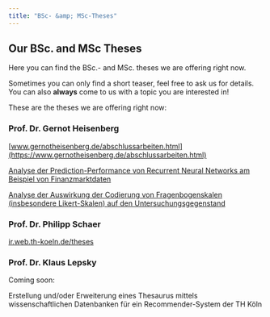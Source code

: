 ```yaml
---
title: "BSc- &amp; MSc-Theses"
---
```


## Our BSc. and MSc Theses

Here you can find the BSc.- and MSc. theses we are offering right now.

Sometimes you can only find a short teaser, feel free to ask us for details. You can also **always** come to us with a topic you are interested in!

These are the theses we are offering right now:

### Prof. Dr. Gernot Heisenberg

[www.gernotheisenberg.de/abschlussarbeiten.html](https://www.gernotheisenberg.de/abschlussarbeiten.html)

[Analyse der Prediction-Performance von Recurrent Neural Networks am Beispiel von Finanzmarktdaten](https://www.gernotheisenberg.de/abschlussarbeit.1.html)

[Analyse der Auswirkung der Codierung von Fragenbogenskalen (insbesondere Likert-Skalen) auf den Untersuchungsgegenstand](https://www.gernotheisenberg.de/abschlussarbeit.2.html)

### Prof. Dr. Philipp Schaer

[ir.web.th-koeln.de/theses](https://ir.web.th-koeln.de/theses)

### Prof. Dr. Klaus Lepsky

Coming soon:

Erstellung und/oder Erweiterung eines Thesaurus mittels wissenschaftlichen Datenbanken für ein Recommender-System der TH Köln
